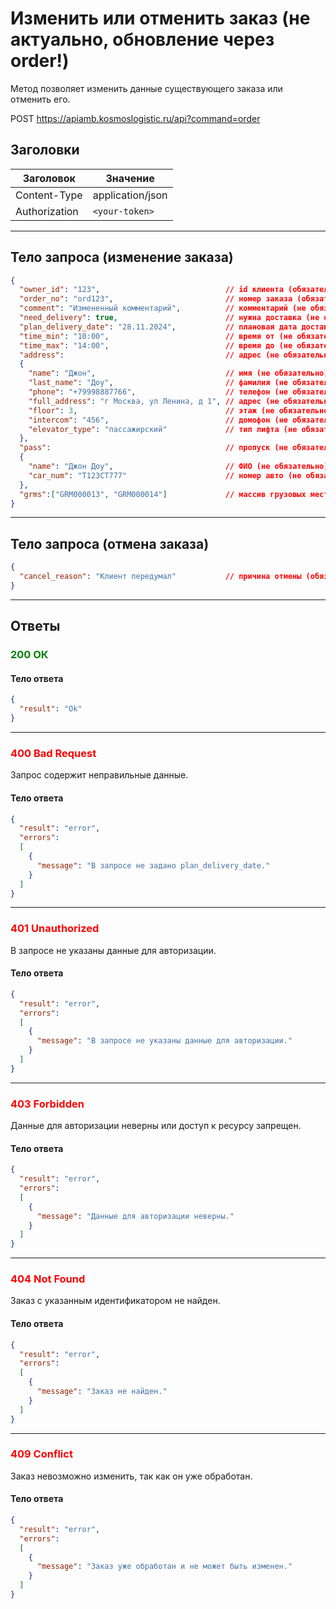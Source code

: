 # Изменить или отменить заказ (не актуально, обновление через order!)

Метод позволяет изменить данные существующего заказа или отменить его.

POST https://apiamb.kosmoslogistic.ru/api?command=order

## Заголовки

| Заголовок           | Значение                       |
|---------------------|--------------------------------|
| Content-Type        | application/json              |
| Authorization       | `<your-token>`         |

---

## Тело запроса (изменение заказа)

```json
{
  "owner_id": "123",                            // id клиента (обязательно)
  "order_no": "ord123",                         // номер заказа (обязательно)
  "comment": "Измененный комментарий",          // комментарий (не обязательно)
  "need_delivery": true,                        // нужна доставка (не обязательно)
  "plan_delivery_date": "28.11.2024",           // плановая дата доставки (не обязательно)
  "time_min": "10:00",                          // время от (не обязательно)
  "time_max": "14:00",                          // время до (не обязательно)
  "address":                                    // адрес (не обязательно)
  {
    "name": "Джон",                             // имя (не обязательно)
    "last_name": "Доу",                         // фамилия (не обязательно)
    "phone": "+79998887766",                    // телефон (не обязательно)
    "full_address": "г Москва, ул Ленина, д 1", // адрес (не обязательно)
    "floor": 3,                                 // этаж (не обязательно)
    "intercom": "456",                          // домофон (не обязательно)
    "elevator_type": "пассажирский"             // тип лифта (не обязательно)
  },
  "pass":                                       // пропуск (не обязательно)
  {
    "name": "Джон Доу",                         // ФИО (не обязательно)
    "car_num": "T123СТ777"                      // номер авто (не обязательно)
  },
  "grms":["GRM000013", "GRM000014"]             // массив грузовых мест (не обязательно)
}
```

---

## Тело запроса (отмена заказа)

```json
{
  "cancel_reason": "Клиент передумал"           // причина отмены (обязательно)
}
```

---

## Ответы

### <span style="color: green;">200 ОК</span>

#### Тело ответа

```json
{
  "result": "Ok"
}
```

---

### <span style="color: red;">400 Bad Request</span>
Запрос содержит неправильные данные.
#### Тело ответа

```json
{
  "result": "error",
  "errors":
  [
    {
      "message": "В запросе не задано plan_delivery_date."
    }
  ]
}
```

---

### <span style="color: red;">401 Unauthorized</span>
В запросе не указаны данные для авторизации.
#### Тело ответа

```json
{
  "result": "error",
  "errors":
  [
    {
      "message": "В запросе не указаны данные для авторизации."
    }
  ]
}
```

---

### <span style="color: red;">403 Forbidden</span>
Данные для авторизации неверны или доступ к ресурсу запрещен.
#### Тело ответа

```json
{
  "result": "error",
  "errors":
  [
    {
      "message": "Данные для авторизации неверны."
    }
  ]
}
```

---

### <span style="color: red;">404 Not Found</span>
Заказ с указанным идентификатором не найден.
#### Тело ответа

```json
{
  "result": "error",
  "errors":
  [
    {
      "message": "Заказ не найден."
    }
  ]
}
```

---

### <span style="color: red;">409 Conflict</span>
Заказ невозможно изменить, так как он уже обработан.
#### Тело ответа

```json
{
  "result": "error",
  "errors":
  [
    {
      "message": "Заказ уже обработан и не может быть изменен."
    }
  ]
}
```
